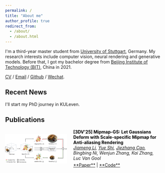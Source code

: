 ```yaml
---
permalink: /
title: "About me"
author_profile: true
redirect_from: 
  - /about/
  - /about.html
---
```


I'm a third-year master student from [University of Stuttgart](https://www.uni-stuttgart.de/en/), Germany. My research interests include computer vision, neural rendering and generative models. Before that, I got my bachelor degree from [Beijing Institute of Technology (BIT)](https://english.bit.edu.cn/), China in 2021.

[CV](../assets/cv_github.pdf) / [Email](mailto:st179481@stud.uni-stuttgart.de) / [Github](https://github.com/renaissanceee) / [Wechat](../images/wechat.jpg).

## Recent News
I'll start my PhD journey in KULeven.
## Publications
<div style="display: flex; align-items: center;">
  <!-- 左边的图片 -->
  <div style="flex: 0 0 auto; margin-right: 20px;">
    <a href="https://arxiv.org/abs/2408.06286">
      <img src="./images/mipmap_logo.png" alt="Logo" width="200" style="max-width: 100%; height: auto;">
    </a>
  </div>

  <!-- 右边的文字内容 -->
  <div style="flex: 1;">
    <p style="margin: 0;">
      <a href="https://arxiv.org/abs/2408.06286" style="color:black; text-decoration:none;">
        <strong> [3DV'25] Mipmap-GS: Let Gaussians Deform with Scale-specific Mipmap for Anti-aliasing Rendering</strong>
      </a><br>
      <em>
        <a href="https://renaissanceee.github.io/">Jiameng Li</a>,
        <a href="https://shiyue001.github.io/">Yue Shi</a>,
        <a href="https://www.jiezhangcao.com/">Jiezhang Cao</a>,
        Bingbing Ni, Wenjun Zhang, Kai Zhang, Luc Van Gool
      </em>
    </p>
    <p style="margin: 5px 0;">
      <a href="https://arxiv.org/abs/2408.06286">**Paper**</a> | 
      <a href="https://github.com/renaissanceee/Mipmap-GS">**Code**</a>
    </p>
  </div>
</div>



